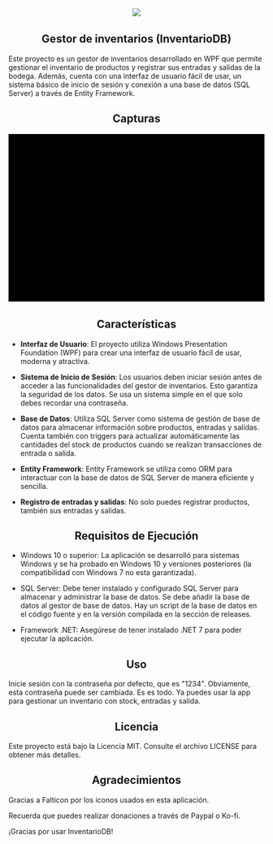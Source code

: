 <p align="center">
  <img src="./InventarioDB/Resources/icon.ico">
</p>

<h2 align="center">Gestor de inventarios (InventarioDB) </h2>
<p align="left">

Este proyecto es un gestor de inventarios desarrollado en WPF que permite gestionar el inventario de productos y  registrar sus entradas y salidas de la bodega. Además, cuenta con una interfaz de usuario fácil de usar, un sistema básico de inicio de sesión y conexión a una base de datos (SQL Server) a través de Entity Framework.

<h2 align="center">Capturas</h2>
<p align="left">

<img src="./InventarioDB/Captures/gifUI.gif">

<h2 align="center">Características</h2>
<p align="left">

* **Interfaz de Usuario**: El proyecto utiliza Windows Presentation Foundation (WPF) para crear una interfaz de usuario fácil de usar, moderna y atractiva.

* **Sistema de Inicio de Sesión**: Los usuarios deben iniciar sesión antes de acceder a las funcionalidades del gestor de inventarios. Esto garantiza la seguridad de los datos. Se usa un sistema simple en el que solo debes recordar una contraseña.

* **Base de Datos**: Utiliza SQL Server como sistema de gestión de base de datos para almacenar información sobre productos, entradas y salidas. Cuenta también con triggers para actualizar automáticamente las cantidades del stock de productos cuando se realizan transacciones de entrada o salida.

* **Entity Framework**: Entity Framework se utiliza como ORM para interactuar con la base de datos de SQL Server de manera eficiente y sencilla.

* **Registro de entradas y salidas**: No solo puedes registrar productos, también sus entradas y salidas.

<h2 align="center">Requisitos de Ejecución</h2>
<p align="left">

* Windows 10 o superior: La aplicación se desarrolló para sistemas Windows y se ha probado en Windows 10 y versiones posteriores (la compatibilidad con Windows 7 no esta garantizada).

* SQL Server: Debe tener instalado y configurado SQL Server para almacenar y administrar la base de datos. Se debe añadir la base de datos al gestor de base de datos. Hay un script de la base de datos en el código fuente y en la versión compilada en la sección de releases.

* Framework .NET: Asegúrese de tener instalado .NET 7 para poder ejecutar la aplicación.

<h2 align="center">Uso</h2>
<p align="left">

Inicie sesión con la contraseña por defecto, que es "1234". Obviamente, esta contraseña puede ser cambiada.
Es es todo. Ya puedes usar la app para gestionar un inventario con stock, entradas y salida.

<h2 align="center">Licencia</h2>
<p align="left">

Este proyecto está bajo la Licencia MIT. Consulte el archivo LICENSE para obtener más detalles.

<h2 align="center">Agradecimientos</h2>
<p align="left">

Gracias a Falticon por los iconos usados en esta aplicación.

Recuerda que puedes realizar donaciones a través de Paypal o Ko-fi.

¡Gracias por usar InventarioDB!

